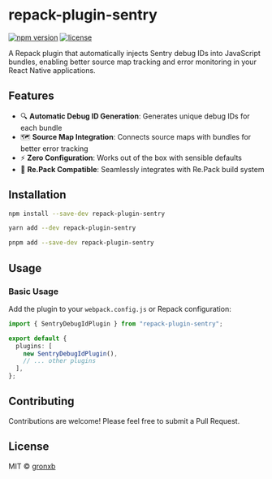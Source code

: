 # repack-plugin-sentry

[![npm version](https://img.shields.io/npm/v/repack-plugin-sentry.svg)](https://www.npmjs.com/package/repack-plugin-sentry)
[![license](https://img.shields.io/npm/l/repack-plugin-sentry.svg)](https://github.com/gronxb/repack-plugin-sentry/blob/main/LICENSE)

A Repack plugin that automatically injects Sentry debug IDs into JavaScript bundles, enabling better source map tracking and error monitoring in your React Native applications.

## Features

- 🔍 **Automatic Debug ID Generation**: Generates unique debug IDs for each bundle
- 🗺️ **Source Map Integration**: Connects source maps with bundles for better error tracking
- ⚡ **Zero Configuration**: Works out of the box with sensible defaults
- 🔧 **Re.Pack Compatible**: Seamlessly integrates with Re.Pack build system

## Installation

```bash
npm install --save-dev repack-plugin-sentry
```

```bash
yarn add --dev repack-plugin-sentry
```

```bash
pnpm add --save-dev repack-plugin-sentry
```

## Usage

### Basic Usage

Add the plugin to your `webpack.config.js` or Repack configuration:

```typescript
import { SentryDebugIdPlugin } from "repack-plugin-sentry";

export default {
  plugins: [
    new SentryDebugIdPlugin(),
    // ... other plugins
  ],
};
```

## Contributing

Contributions are welcome! Please feel free to submit a Pull Request.

## License

MIT © [gronxb](https://github.com/gronxb)
